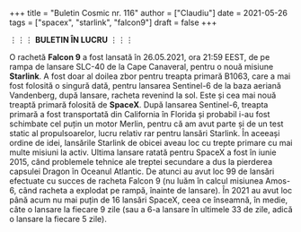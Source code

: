 +++
title = "Buletin Cosmic nr. 116"
author = ["Claudiu"]
date = 2021-05-26
tags = ["spacex", "starlink", "falcon9"]
draft = false
+++

⋮⋮⋮ **BULETIN ÎN LUCRU** ⋮⋮⋮

O rachetă **Falcon 9** a fost lansată în 26.05.2021, ora 21:59 EEST, de pe rampa de lansare SLC-40 de la Cape Canaveral, pentru o nouă misiune **Starlink**. A fost doar al doilea zbor pentru treapta primară B1063, care a mai fost folosită o singură dată, pentru lansarea Sentinel-6 de la baza aeriană Vandenberg, după lansare, racheta revenind la sol. Este și cea mai nouă treaptă primară folosită de **SpaceX**. După lansarea Sentinel-6, treapta primară a fost transportată din California în Florida și probabil i-au fost schimbate cel puțin un motor Merlin, pentru că am avut parte și de un test static al propulsoarelor, lucru relativ rar pentru lansări Starlink. În aceeași ordine de idei, lansările Starlink de obicei aveau loc cu trepte primare cu mai multe misiuni la activ. Ultima lansare ratată pentru SpaceX a fost în iunie 2015, când problemele tehnice ale treptei secundare a dus la pierderea capsulei Dragon în Oceanul Atlantic. De atunci au avut loc 99 de lansări efectuate cu succes de racheta Falcon 9 (nu luăm în calcul misiunea Amos-6, când racheta a explodat pe rampă, înainte de lansare). În 2021 au avut loc până acum nu mai puțin de 16 lansări SpaceX, ceea ce înseamnă, în medie, câte o lansare la fiecare 9 zile (sau a 6-a lansare în ultimele 33 de zile, adică o lansare la fiecare 5 zile).